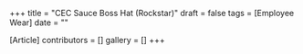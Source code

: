 +++
title = "CEC Sauce Boss Hat (Rockstar)"
draft = false
tags = [Employee Wear]
date = ""

[Article]
contributors = []
gallery = []
+++